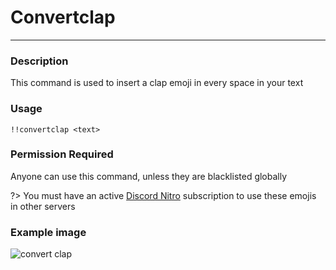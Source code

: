 # Convertclap
---
### Description
This command is used to insert a clap emoji in every space in your text
### Usage
```
!!convertclap <text>
```
### Permission Required
Anyone can use this command, unless they are blacklisted globally

?> You must have an active [Discord Nitro](https://discordapp.com/nitro) subscription to use these emojis in other servers

### Example image
![convert clap](<https://cdn.glitch.com/55e919ff-bec9-42fb-9fa6-36af40d10af7%2Fconvertclap.PNG?v=1587143582948>)
